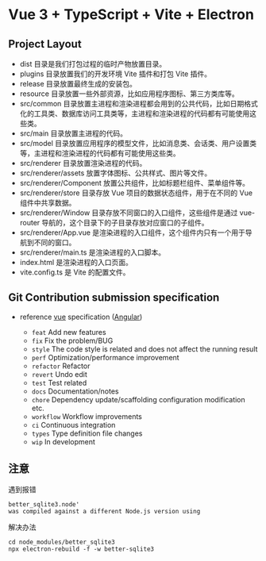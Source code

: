 # Vue 3 + TypeScript + Vite + Electron

## Project Layout

- dist                      目录是我们打包过程的临时产物放置目录。
- plugins                   目录放置我们的开发环境 Vite 插件和打包 Vite 插件。
- release                   目录放置最终生成的安装包。
- resource                  目录放置一些外部资源，比如应用程序图标、第三方类库等。
- src/common                目录放置主进程和渲染进程都会用到的公共代码，比如日期格式化的工具类、数据库访问工具类等，主进程和渲染进程的代码都有可能使用这些类。
- src/main                  目录放置主进程的代码。
- src/model                 目录放置应用程序的模型文件，比如消息类、会话类、用户设置类等，主进程和渲染进程的代码都有可能使用这些类。
- src/renderer              目录放置渲染进程的代码。
- src/renderer/assets       放置字体图标、公共样式、图片等文件。
- src/renderer/Component    放置公共组件，比如标题栏组件、菜单组件等。
- src/renderer/store        目录存放 Vue 项目的数据状态组件，用于在不同的 Vue 组件中共享数据。
- src/renderer/Window       目录存放不同窗口的入口组件，这些组件是通过 vue-router 导航的，这个目录下的子目录存放对应窗口的子组件。
- src/renderer/App.vue      是渲染进程的入口组件，这个组件内只有一个用于导航到不同的窗口。
- src/renderer/main.ts      是渲染进程的入口脚本。
- index.html                是渲染进程的入口页面。
- vite.config.ts            是 Vite 的配置文件。

## Git Contribution submission specification

- reference [vue](https://github.com/vuejs/vue/blob/dev/.github/COMMIT_CONVENTION.md) specification ([Angular](https://github.com/conventional-changelog/conventional-changelog/tree/master/packages/conventional-changelog-angular))

  - `feat` Add new features
  - `fix` Fix the problem/BUG
  - `style` The code style is related and does not affect the running result
  - `perf` Optimization/performance improvement
  - `refactor` Refactor
  - `revert` Undo edit
  - `test` Test related
  - `docs` Documentation/notes
  - `chore` Dependency update/scaffolding configuration modification etc.
  - `workflow` Workflow improvements
  - `ci` Continuous integration
  - `types` Type definition file changes
  - `wip` In development

## 注意

遇到报错

```
better_sqlite3.node'
was compiled against a different Node.js version using
```

解决办法

```
cd node_modules/better_sqlite3
npx electron-rebuild -f -w better-sqlite3
```
